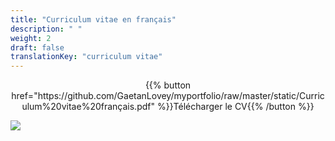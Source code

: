 ```yaml
---
title: "Curriculum vitae en français"
description: " "
weight: 2
draft: false
translationKey: "curriculum vitae"
---
```


<center> {{% button href="https://github.com/GaetanLovey/myportfolio/raw/master/static/Curriculum%20vitae%20français.pdf" %}}Télécharger le CV{{% /button %}}</p></center>

![](/cv.png)
